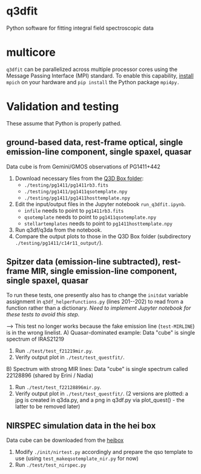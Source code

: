 # q3dfit
Python software for fitting integral field spectroscopic data

# multicore

`q3dfit` can be parallelized across multiple processor cores using the
Message Passing Interface (MPI) standard. To enable this capability,
[install](https://www.mpich.org/downloads/) `mpich` on your hardware
and `pip install` the Python package `mpi4py.`

# Validation and testing

These assume that Python is properly pathed.

## ground-based data, rest-frame optical, single emission-line component, single spaxel, quasar

Data cube is from Gemini/GMOS observations of PG1411+442 

1. Download necessary files from the [Q3D Box folder](https://rhodes.box.com/s/q4zsp63ps01olkkh846k1nzbfw744gns):
   - `./testing/pg1411/pg1411rb3.fits`
   - `./testing/pg1411/pg1411qsotemplate.npy`
   - `./testing/pg1411/pg1411hosttemplate.npy`
2. Edit the input/output files in the Jupyter notebook `run_q3dfit.ipynb`.
   - `infile` needs to point to `pg1411rb3.fits`
   - `qsotemplate` needs to point to `pg1411qsotemplate.npy`
   - `stellartemplates` needs to point to `pg1411hosttemplate.npy`
3. Run q3df/q3da from the notebook.
4. Compare the output plots to those in the Q3D Box folder (subdirectory `./testing/pg1411/c14r11_output/`).


## Spitzer data (emission-line subtracted), rest-frame MIR, single emission-line component, single spaxel, quasar

To run these tests, one presently also has to change the `initdat` variable assignment in `q3df_helperFunctions.py` (lines 201--202) to read from a function rather than a dictionary. *Need to implement Jupyter notebook for these tests to avoid this step.*

--> This test no longer works because the fake emission line (`test-MIRLINE`) is in the wrong linelist.
A) Quasar-dominated example: Data "cube" is single spectrum of IRAS21219
1. Run `./test/test_f21219mir.py`.
2. Verify output plot in `./test/test_questfit/`.

B) Spectrum with strong MIR lines:  Data "cube" is single spectrum called 22128896 (shared by Erini / Nadia)

1. Run `./test/test_f22128896mir.py`.
2. Verify output plot in `./test/test_questfit/`.
   (2 versions are plotted: a jpg is created in q3da.py, and a png in q3df.py via plot_quest() - the latter to be removed later)


## NIRSPEC simulation data in the hei box

Data cube can be downloaded from the [heibox](https://heibox.uni-heidelberg.de/library/06eb022c-6252-40ea-aaa9-88af6d7d876d/Q3D/Simulations/May_2021)

1. Modify `./init/nirtest.py` accordingly and prepare the qso template to use (using `test_makeqsotemplate_nir.py` for now)
2. Run `./test/test_nirspec.py`
